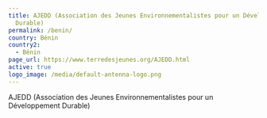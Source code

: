 ```yaml
---
title: AJEDD (Association des Jeunes Environnementalistes pour un Développement
  Durable)
permalink: /benin/
country: Bénin
country2:
  - Bénin
page_url: https://www.terredesjeunes.org/AJEDD.html
active: true
logo_image: /media/default-antenna-logo.png
---
```

AJEDD (Association des Jeunes Environnementalistes pour un Développement Durable)
